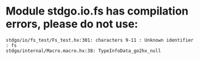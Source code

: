 # Module stdgo.io.fs has compilation errors, please do not use:
```
stdgo/io/fs_test/Fs_test.hx:301: characters 9-11 : Unknown identifier : fs
stdgo/internal/Macro.macro.hx:38: TypeInfoData_go2hx_null

```

